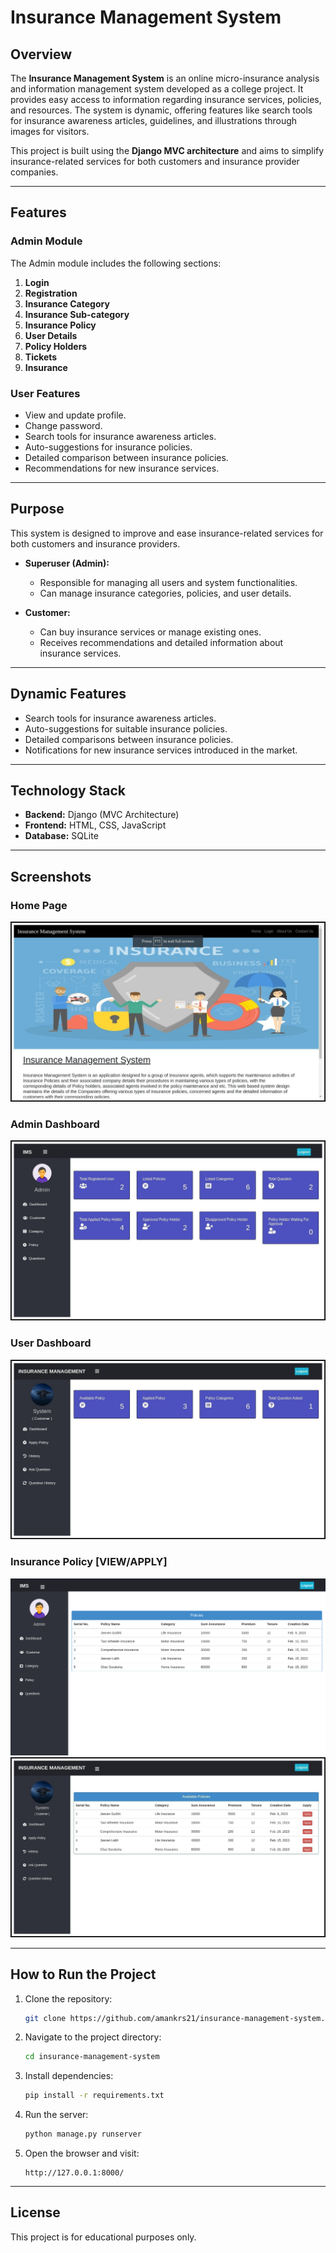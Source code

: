 # Insurance Management System  

## Overview  
The **Insurance Management System** is an online micro-insurance analysis and information management system developed as a college project. It provides easy access to information regarding insurance services, policies, and resources. The system is dynamic, offering features like search tools for insurance awareness articles, guidelines, and illustrations through images for visitors.  

This project is built using the **Django MVC architecture** and aims to simplify insurance-related services for both customers and insurance provider companies.  

---

## Features  

### Admin Module  
The Admin module includes the following sections:  
1. **Login**  
2. **Registration**  
3. **Insurance Category**  
4. **Insurance Sub-category**  
5. **Insurance Policy**  
6. **User Details**  
7. **Policy Holders**  
8. **Tickets**  
9. **Insurance**  

### User Features  
- View and update profile.  
- Change password.  
- Search tools for insurance awareness articles.  
- Auto-suggestions for insurance policies.  
- Detailed comparison between insurance policies.  
- Recommendations for new insurance services.  

---

## Purpose  
This system is designed to improve and ease insurance-related services for both customers and insurance providers.  

- **Superuser (Admin):**  
    - Responsible for managing all users and system functionalities.  
    - Can manage insurance categories, policies, and user details.  

- **Customer:**  
    - Can buy insurance services or manage existing ones.  
    - Receives recommendations and detailed information about insurance services.  

---

## Dynamic Features  
- Search tools for insurance awareness articles.  
- Auto-suggestions for suitable insurance policies.  
- Detailed comparisons between insurance policies.  
- Notifications for new insurance services introduced in the market.  

---

## Technology Stack  
- **Backend:** Django (MVC Architecture)  
- **Frontend:** HTML, CSS, JavaScript  
- **Database:** SQLite  

---

## Screenshots  

### Home Page  
![Home Page](screenshots/Homepage.jpg)  

### Admin Dashboard  
![Admin Dashboard](screenshots/admin_dashboard.jpg)  

### User Dashboard  
![User Dashboard](screenshots/user_dashboard.jpg)  

### Insurance Policy  [VIEW/APPLY]
![View Policy](screenshots/view_policy.png)  
![Apply Policy](screenshots/apply_policy.jpg)  

---

## How to Run the Project  
1. Clone the repository:  
     ```bash  
     git clone https://github.com/amankrs21/insurance-management-system.git  
     ```  
2. Navigate to the project directory:  
     ```bash  
     cd insurance-management-system  
     ```  
3. Install dependencies:  
     ```bash  
     pip install -r requirements.txt  
     ```  
4. Run the server:  
     ```bash  
     python manage.py runserver  
     ```  
5. Open the browser and visit:  
     ```  
     http://127.0.0.1:8000/  
     ```  

---

## License  
This project is for educational purposes only.  
